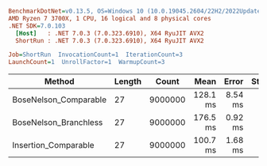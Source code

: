 ``` ini

BenchmarkDotNet=v0.13.5, OS=Windows 10 (10.0.19045.2604/22H2/2022Update)
AMD Ryzen 7 3700X, 1 CPU, 16 logical and 8 physical cores
.NET SDK=7.0.103
  [Host]   : .NET 7.0.3 (7.0.323.6910), X64 RyuJIT AVX2
  ShortRun : .NET 7.0.3 (7.0.323.6910), X64 RyuJIT AVX2

Job=ShortRun  InvocationCount=1  IterationCount=3  
LaunchCount=1  UnrollFactor=1  WarmupCount=3  

```
|                Method | Length |   Count |     Mean |   Error |  StdDev |
|---------------------- |------- |-------- |---------:|--------:|--------:|
| BoseNelson_Comparable |     27 | 9000000 | 128.1 ms | 8.54 ms | 0.47 ms |
| BoseNelson_Branchless |     27 | 9000000 | 176.5 ms | 0.92 ms | 0.05 ms |
|  Insertion_Comparable |     27 | 9000000 | 100.7 ms | 1.68 ms | 0.09 ms |
